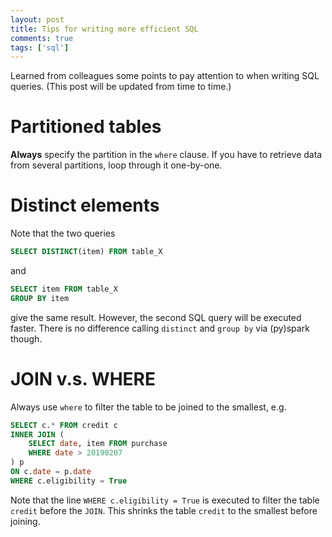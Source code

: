 ```yaml
---
layout: post
title: Tips for writing more efficient SQL
comments: true
tags: ['sql']
---
```


Learned from colleagues some points to pay attention to when writing SQL queries. (This post will be updated from time to time.)

# Partitioned tables

**Always** specify the partition in the `where` clause. If you have to retrieve data from several partitions, loop through it one-by-one.

# Distinct elements

Note that the two queries

```sql
SELECT DISTINCT(item) FROM table_X
```

and

```sql
SELECT item FROM table_X
GROUP BY item
```

give the same result. However, the second SQL query will be executed faster. There is no difference calling `distinct` and `group by` via (py)spark though.

# JOIN v.s. WHERE

Always use `where` to filter the table to be joined to the smallest, e.g.

```sql
SELECT c.* FROM credit c
INNER JOIN (
	SELECT date, item FROM purchase
	WHERE date > 20190207
) p
ON c.date = p.date
WHERE c.eligibility = True
```

Note that the line `WHERE c.eligibility = True` is executed to filter the table `credit` before the `JOIN`. This shrinks the table `credit` to the smallest before joining.

